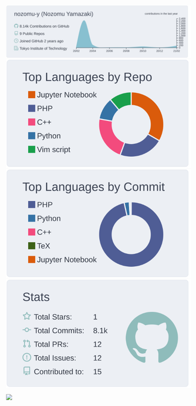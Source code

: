 [![](https://raw.githubusercontent.com/nozomu-y/nozomu-y/main/profile-summary-card-output/nord_bright/0-profile-details.svg)](https://github.com/vn7n24fzkq/github-profile-summary-cards)
[![](https://raw.githubusercontent.com/nozomu-y/nozomu-y/main/profile-summary-card-output/nord_bright/1-repos-per-language.svg)](https://github.com/vn7n24fzkq/github-profile-summary-cards)
[![](https://raw.githubusercontent.com/nozomu-y/nozomu-y/main/profile-summary-card-output/nord_bright/2-most-commit-language.svg)](https://github.com/vn7n24fzkq/github-profile-summary-cards)
[![](https://raw.githubusercontent.com/nozomu-y/nozomu-y/main/profile-summary-card-output/nord_bright/3-stats.svg)](https://github.com/vn7n24fzkq/github-profile-summary-cards)

[![](https://github-readme-stats.vercel.app/api/top-langs/?username=nozomu-y&hide=Jupyter%20Notebook,css&langs_count=6&bg_color=eceff4&title_color=3b4252&text_color=3b4252)](https://github.com/anuraghazra/github-readme-stats)
